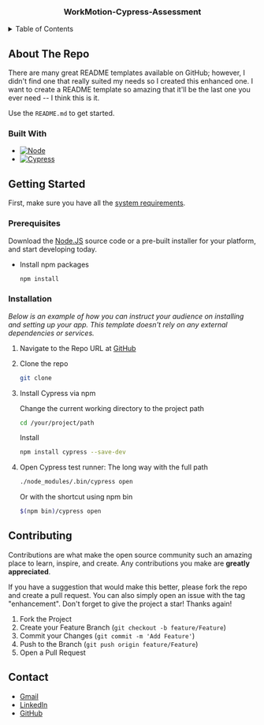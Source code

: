 <h3 align="center"> WorkMotion-Cypress-Assessment</h3>


<!-- TABLE OF CONTENTS -->
<details>
  <summary>Table of Contents</summary>
  <ol>
    <li>
      <a href="#about-the-project">About The Repo</a>
      <ul>
        <li><a href="#built-with">Built With</a></li>
      </ul>
    </li>
    <li>
      <a href="#getting-started">Getting Started</a>
      <ul>
        <li><a href="#prerequisites">Prerequisites</a></li>
        <li><a href="#installation">Installation</a></li>
      </ul>
    </li>
    <li><a href="#contributing">Contributing</a></li>
    <li><a href="#contact">Contact</a></li>
  </ol>
</details>


<!-- ABOUT THE Repo -->
## About The Repo


There are many great README templates available on GitHub; however, I didn't find one that really suited my needs so I created this enhanced one. I want to create a README template so amazing that it'll be the last one you ever need -- I think this is it.


Use the `README.md` to get started.


### Built With

* [![Node][Node.js]][Node-url]
* [![Cypress][Cypress.io]][Cypress-url]


<!-- GETTING STARTED -->
## Getting Started

First, make sure you have all the [system requirements](https://docs.cypress.io/guides/getting-started/installing-cypress#System-requirements).

### Prerequisites

Download the [Node.JS](https://nodejs.org/en/download/) source code or a pre-built installer for your platform, and start developing today.
* Install npm packages
   ```sh
   npm install
   
### Installation

_Below is an example of how you can instruct your audience on installing and setting up your app. This template doesn't rely on any external dependencies or services._

1. Navigate to the Repo URL at [GitHub](https://github.com/ahmed-madyan/workmotion-cypress-assessment)
2. Clone the repo
   ```sh
   git clone
   ```
3. Install Cypress via npm
   
   Change the current working directory to the project path
   ```sh
   cd /your/project/path
   ```
   Install
   ```sh
   npm install cypress --save-dev
   ```
4. Open Cypress test runner:
   The long way with the full path
   ```sh
   ./node_modules/.bin/cypress open
   ```
   Or with the shortcut using npm bin
   ```sh
   $(npm bin)/cypress open
   ```

<!-- CONTRIBUTING -->
## Contributing

Contributions are what make the open source community such an amazing place to learn, inspire, and create. Any contributions you make are **greatly appreciated**.

If you have a suggestion that would make this better, please fork the repo and create a pull request. You can also simply open an issue with the tag "enhancement".
Don't forget to give the project a star! Thanks again!

1. Fork the Project
2. Create your Feature Branch (`git checkout -b feature/Feature`)
3. Commit your Changes (`git commit -m 'Add Feature'`)
4. Push to the Branch (`git push origin feature/Feature`)
5. Open a Pull Request

<!-- CONTACT -->
## Contact

* [Gmail](mailto:ahmed.madyan01@gmail.com)
* [LinkedIn](https://www.linkedin.com/in/ahmed-madyan/)
* [GitHub](https://github.com/ahmed-madyan)


<!-- MARKDOWN LINKS & IMAGES -->
[Node-url]: https://nodejs.org/
[Node.js]: https://nodejs.org/static/images/logo.svg
[Cypress.io]: https://upload.wikimedia.org/wikipedia/commons/6/6d/CyPress_logo.svg
[Cypress-url]: https://www.cypress.io/
